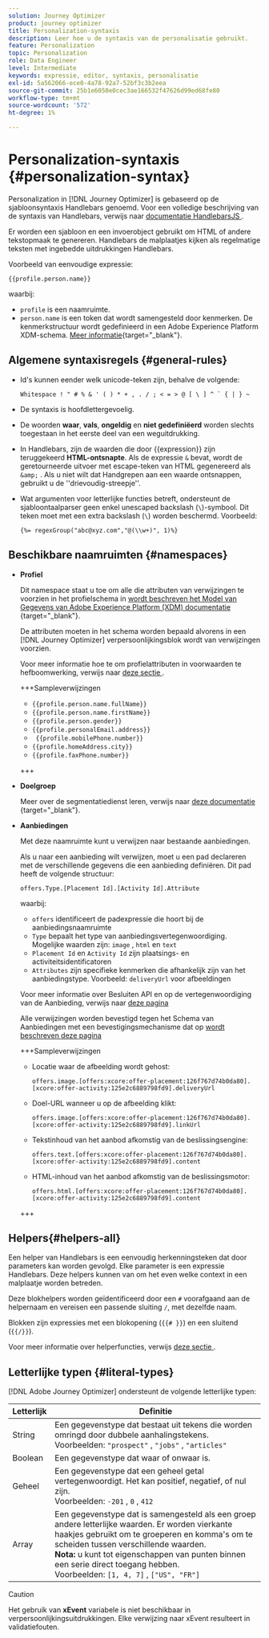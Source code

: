 ```yaml
---
solution: Journey Optimizer
product: journey optimizer
title: Personalization-syntaxis
description: Leer hoe u de syntaxis van de personalisatie gebruikt.
feature: Personalization
topic: Personalization
role: Data Engineer
level: Intermediate
keywords: expressie, editor, syntaxis, personalisatie
exl-id: 5a562066-ece0-4a78-92a7-52bf3c3b2eea
source-git-commit: 25b1e6050e0cec3ae166532f47626d99ed68fe80
workflow-type: tm+mt
source-wordcount: '572'
ht-degree: 1%

---
```


# Personalization-syntaxis {#personalization-syntax}

Personalization in [!DNL Journey Optimizer] is gebaseerd op de sjabloonsyntaxis Handlebars genoemd. Voor een volledige beschrijving van de syntaxis van Handlebars, verwijs naar [ documentatie HandlebarsJS ](https://handlebarsjs.com/).

Er worden een sjabloon en een invoerobject gebruikt om HTML of andere tekstopmaak te genereren. Handlebars de malplaatjes kijken als regelmatige teksten met ingebedde uitdrukkingen Handlebars.

Voorbeeld van eenvoudige expressie:

`{{profile.person.name}}`

waarbij:

* `profile` is een naamruimte.
* `person.name` is een token dat wordt samengesteld door kenmerken. De kenmerkstructuur wordt gedefinieerd in een Adobe Experience Platform XDM-schema. [Meer informatie](https://experienceleague.adobe.com/docs/experience-platform/xdm/home.html?lang=nl){target="_blank"}.

## Algemene syntaxisregels {#general-rules}

* Id&#39;s kunnen eender welk unicode-teken zijn, behalve de volgende:

  ```
  Whitespace ! " # % & ' ( ) * + , . / ; < = > @ [ \ ] ^ ` { | } ~
  ```

* De syntaxis is hoofdlettergevoelig.

* De woorden **waar**, **vals**, **ongeldig** en **niet gedefiniëerd** worden slechts toegestaan in het eerste deel van een weguitdrukking.

* In Handlebars, zijn de waarden die door {{expression}} zijn teruggekeerd **HTML-ontsnapte**. Als de expressie `&` bevat, wordt de geretourneerde uitvoer met escape-teken van HTML gegenereerd als `&amp;` . Als u niet wilt dat Handgrepen aan een waarde ontsnappen, gebruikt u de &#39;&#39;drievoudig-streepje&#39;&#39;.

* Wat argumenten voor letterlijke functies betreft, ondersteunt de sjabloontaalparser geen enkel unescaped backslash (`\`)-symbool. Dit teken moet met een extra backslash (`\`) worden beschermd. Voorbeeld:

  `{%= regexGroup("abc@xyz.com","@(\\w+)", 1)%}`

## Beschikbare naamruimten {#namespaces}

* **Profiel**

  Dit namespace staat u toe om alle die attributen van verwijzingen te voorzien in het profielschema in [ wordt beschreven het Model van Gegevens van Adobe Experience Platform (XDM) documentatie ](https://experienceleague.adobe.com/docs/experience-platform/xdm/home.html?lang=nl){target="_blank"}.

  De attributen moeten in het schema worden bepaald alvorens in een [!DNL Journey Optimizer] verpersoonlijkingsblok wordt van verwijzingen voorzien.

  Voor meer informatie hoe te om profielattributen in voorwaarden te hefboomwerking, verwijs naar [ deze sectie ](functions/helpers.md#if-function).

  +++Sampleverwijzingen

   * `{{profile.person.name.fullName}}`
   * `{{profile.person.name.firstName}}`
   * `{{profile.person.gender}}`
   * `{{profile.personalEmail.address}}`
   * ` {{profile.mobilePhone.number}}`
   * `{{profile.homeAddress.city}}`
   * `{{profile.faxPhone.number}}`

  +++

* **Doelgroep**

  Meer over de segmentatiedienst leren, verwijs naar [ deze documentatie ](https://experienceleague.adobe.com/docs/experience-platform/segmentation/home.html){target="_blank"}.

* **Aanbiedingen**

  Met deze naamruimte kunt u verwijzen naar bestaande aanbiedingen.

  Als u naar een aanbieding wilt verwijzen, moet u een pad declareren met de verschillende gegevens die een aanbieding definiëren. Dit pad heeft de volgende structuur:

  `offers.Type.[Placement Id].[Activity Id].Attribute`

  waarbij:

   * `offers` identificeert de padexpressie die hoort bij de aanbiedingsnaamruimte
   * `Type` bepaalt het type van aanbiedingsvertegenwoordiging. Mogelijke waarden zijn: `image` , `html` en `text`
   * `Placement Id` en `Activity Id` zijn plaatsings- en activiteitsidentificatoren
   * `Attributes` zijn specifieke kenmerken die afhankelijk zijn van het aanbiedingstype. Voorbeeld: `deliveryUrl` voor afbeeldingen

  Voor meer informatie over Besluiten API en op de vertegenwoordiging van de Aanbieding, verwijs naar [ deze pagina ](../offers/api-reference/offer-delivery-api/decisioning-api.md)

  Alle verwijzingen worden bevestigd tegen het Schema van Aanbiedingen met een bevestigingsmechanisme dat op [ wordt beschreven deze pagina ](../personalization/personalization-build-expressions.md)

  +++Sampleverwijzingen

   * Locatie waar de afbeelding wordt gehost:

     `offers.image.[offers:xcore:offer-placement:126f767d74b0da80].[xcore:offer-activity:125e2c6889798fd9].deliveryUrl`

   * Doel-URL wanneer u op de afbeelding klikt:

     `offers.image.[offers:xcore:offer-placement:126f767d74b0da80].[xcore:offer-activity:125e2c6889798fd9].linkUrl`

   * Tekstinhoud van het aanbod afkomstig van de beslissingsengine:

     `offers.text.[offers:xcore:offer-placement:126f767d74b0da80].[xcore:offer-activity:125e2c6889798fd9].content`

   * HTML-inhoud van het aanbod afkomstig van de beslissingsmotor:

     `offers.html.[offers:xcore:offer-placement:126f767d74b0da80].[xcore:offer-activity:125e2c6889798fd9].content`

  +++

## Helpers{#helpers-all}

Een helper van Handlebars is een eenvoudig herkenningsteken dat door parameters kan worden gevolgd. Elke parameter is een expressie Handlebars. Deze helpers kunnen van om het even welke context in een malplaatje worden betreden.

Deze blokhelpers worden geïdentificeerd door een `#` voorafgaand aan de helpernaam en vereisen een passende sluiting `/`, met dezelfde naam.

Blokken zijn expressies met een blokopening (`{{# }}`) en een sluitend (`{{/}}`).

Voor meer informatie over helperfuncties, verwijs [ deze sectie ](functions/helpers.md).

## Letterlijke typen {#literal-types}

[!DNL Adobe Journey Optimizer] ondersteunt de volgende letterlijke typen:

| Letterlijk | Definitie |
| ------- | ---------- |
| String | Een gegevenstype dat bestaat uit tekens die worden omringd door dubbele aanhalingstekens. <br> Voorbeelden: `"prospect"` , `"jobs"` , `"articles"` |
| Boolean | Een gegevenstype dat waar of onwaar is. |
| Geheel | Een gegevenstype dat een geheel getal vertegenwoordigt. Het kan positief, negatief, of nul zijn. <br> Voorbeelden: `-201` , `0` , `412` |
| Array | Een gegevenstype dat is samengesteld als een groep andere letterlijke waarden. Er worden vierkante haakjes gebruikt om te groeperen en komma&#39;s om te scheiden tussen verschillende waarden. <br> **Nota:** u kunt tot eigenschappen van punten binnen een serie direct toegang hebben. <br> Voorbeelden: `[1, 4, 7]` , `["US", "FR"]` |

>[!CAUTION]
>
>Het gebruik van **xEvent** variabele is niet beschikbaar in verpersoonlijkingsuitdrukkingen. Elke verwijzing naar xEvent resulteert in validatiefouten.
